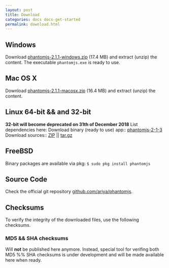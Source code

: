 ```yaml
---
layout: post
title: Download
categories: docs docs-get-started
permalink: download.html
---
```


## Windows

Download [phantomjs-2.1.1-windows.zip](https://bitbucket.org/ariya/phantomjs/downloads/phantomjs-2.1.1-windows.zip) (17.4 MB) and extract (unzip) the content.
The executable `phantomjs.exe` is ready to use.

## Mac OS X

Download [phantomjs-2.1.1-macosx.zip](https://bitbucket.org/ariya/phantomjs/downloads/phantomjs-2.1.1-macosx.zip) (16.4 MB) and extract (unzip) the content.

## Linux 64-bit && and 32-bit
**32-bit will become deprecated on 31th of December 2018**
List dependencies here:
Download binary (ready to use) app:: [phantomjs-2-1-3](https://github.com/ariya/phantomjs/releases/download/2.1.3/phantomjs)
Download sources:: [ZIP](https://github.com/ariya/phantomjs/archive/2.1.3.zip) || [tar.gz](https://github.com/ariya/phantomjs/archive/2.1.3.tar.gz)

## FreeBSD

Binary packages are available via pkg:
`$ sudo pkg install phantomjs`

## Source Code

Check the official git repository [github.com/ariya/phantomjs](https://github.com/ariya/phantomjs/).

## Checksums

To verify the integrity of the downloaded files, use the following checksums.

### MD5 && SHA checksums

Will __not__ be published here anymore. Instead, special tool for verifing both MD5 %% SHA checksums is under development and will be made available here when ready.
